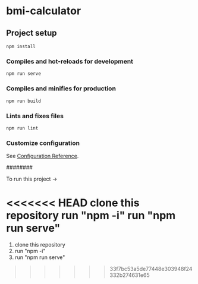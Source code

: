 # bmi-calculator

## Project setup
```
npm install
```

### Compiles and hot-reloads for development
```
npm run serve
```

### Compiles and minifies for production
```
npm run build
```

### Lints and fixes files
```
npm run lint
```

### Customize configuration
See [Configuration Reference](https://cli.vuejs.org/config/).

########

To run this project ->

<<<<<<< HEAD
clone this repository
run "npm -i"
run "npm run serve"
=======
1. clone this repository
2. run "npm -i"
3. run "npm run serve"
>>>>>>> 33f7bc53a5de77448e303948f24332b274631e65
